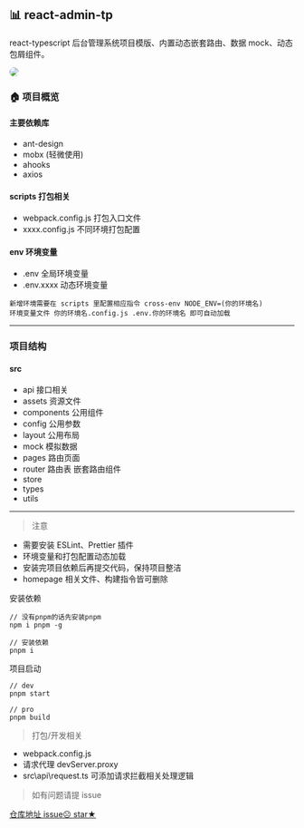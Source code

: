## 📊 react-admin-tp

react-typescript 后台管理系统项目模版、内置动态嵌套路由、数据 mock、动态包屑组件。

<image src='./src/assets/images/admin.png' style='border-radius:10px' >

### 🏠 项目概览

#### 主要依赖库

- ant-design
- mobx (轻微使用)
- ahooks
- axios

#### scripts 打包相关

- webpack.config.js 打包入口文件
- xxxx.config.js 不同环境打包配置

#### env 环境变量

- .env 全局环境变量
- .env.xxxx 动态环境变量

```
新增环境需要在 scripts 里配置相应指令 cross-env NODE_ENV=(你的环境名)
环境变量文件 你的环境名.config.js .env.你的环境名 即可自动加载
```

---

### 项目结构

#### src

- api 接口相关
- assets 资源文件
- components 公用组件
- config 公用参数
- layout 公用布局
- mock 模拟数据
- pages 路由页面
- router 路由表 嵌套路由组件
- store
- types
- utils

---

> 注意

- 需要安装 ESLint、Prettier 插件
- 环境变量和打包配置动态加载
- 安装完项目依赖后再提交代码，保持项目整洁
- homepage 相关文件、构建指令皆可删除

安装依赖

```
// 没有pnpm的话先安装pnpm
npm i pnpm -g

// 安装依赖
pnpm i
```

项目启动

```
// dev
pnpm start

// pro
pnpm build
```

> 打包/开发相关

- webpack.config.js
- 请求代理 devServer.proxy
- src\api\request.ts 可添加请求拦截相关处理逻辑

> 如有问题请提 issue

[仓库地址 issue☹ star★](https://github.com/wanpan11/react-admin-tp)
